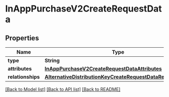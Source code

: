 # InAppPurchaseV2CreateRequestData

## Properties
Name | Type | Description | Notes
------------ | ------------- | ------------- | -------------
**type** | **String** |  | 
**attributes** | [**InAppPurchaseV2CreateRequestDataAttributes**](InAppPurchaseV2CreateRequestDataAttributes.md) |  | 
**relationships** | [**AlternativeDistributionKeyCreateRequestDataRelationships**](AlternativeDistributionKeyCreateRequestDataRelationships.md) |  | 

[[Back to Model list]](../README.md#documentation-for-models) [[Back to API list]](../README.md#documentation-for-api-endpoints) [[Back to README]](../README.md)


